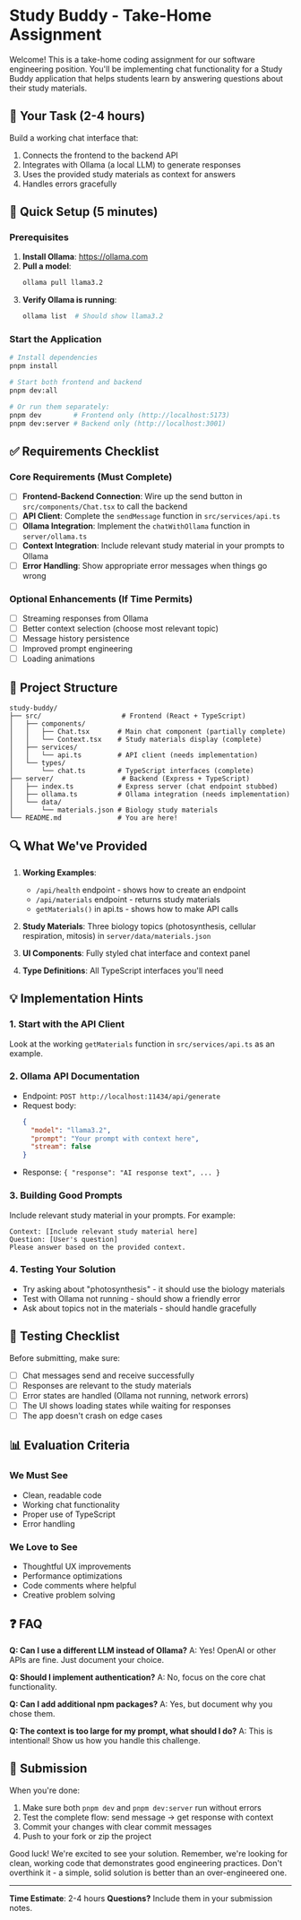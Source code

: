 # Study Buddy - Take-Home Assignment

Welcome! This is a take-home coding assignment for our software engineering position. You'll be implementing chat functionality for a Study Buddy application that helps students learn by answering questions about their study materials.

## 🎯 Your Task (2-4 hours)

Build a working chat interface that:
1. Connects the frontend to the backend API
2. Integrates with Ollama (a local LLM) to generate responses
3. Uses the provided study materials as context for answers
4. Handles errors gracefully

## 🚀 Quick Setup (5 minutes)

### Prerequisites
1. **Install Ollama**: https://ollama.com
2. **Pull a model**: 
   ```bash
   ollama pull llama3.2
   ```
3. **Verify Ollama is running**:
   ```bash
   ollama list  # Should show llama3.2
   ```

### Start the Application
```bash
# Install dependencies
pnpm install

# Start both frontend and backend
pnpm dev:all

# Or run them separately:
pnpm dev        # Frontend only (http://localhost:5173)
pnpm dev:server # Backend only (http://localhost:3001)
```

## ✅ Requirements Checklist

### Core Requirements (Must Complete)
- [ ] **Frontend-Backend Connection**: Wire up the send button in `src/components/Chat.tsx` to call the backend
- [ ] **API Client**: Complete the `sendMessage` function in `src/services/api.ts`
- [ ] **Ollama Integration**: Implement the `chatWithOllama` function in `server/ollama.ts`
- [ ] **Context Integration**: Include relevant study material in your prompts to Ollama
- [ ] **Error Handling**: Show appropriate error messages when things go wrong

### Optional Enhancements (If Time Permits)
- [ ] Streaming responses from Ollama
- [ ] Better context selection (choose most relevant topic)
- [ ] Message history persistence
- [ ] Improved prompt engineering
- [ ] Loading animations

## 📁 Project Structure

```
study-buddy/
├── src/                    # Frontend (React + TypeScript)
│   ├── components/
│   │   ├── Chat.tsx       # Main chat component (partially complete)
│   │   └── Context.tsx    # Study materials display (complete)
│   ├── services/
│   │   └── api.ts         # API client (needs implementation)
│   └── types/
│       └── chat.ts        # TypeScript interfaces (complete)
├── server/                 # Backend (Express + TypeScript)
│   ├── index.ts           # Express server (chat endpoint stubbed)
│   ├── ollama.ts          # Ollama integration (needs implementation)
│   └── data/
│       └── materials.json # Biology study materials
└── README.md              # You are here!
```

## 🔍 What We've Provided

1. **Working Examples**:
   - `/api/health` endpoint - shows how to create an endpoint
   - `/api/materials` endpoint - returns study materials
   - `getMaterials()` in api.ts - shows how to make API calls

2. **Study Materials**: Three biology topics (photosynthesis, cellular respiration, mitosis) in `server/data/materials.json`

3. **UI Components**: Fully styled chat interface and context panel

4. **Type Definitions**: All TypeScript interfaces you'll need

## 💡 Implementation Hints

### 1. Start with the API Client
Look at the working `getMaterials` function in `src/services/api.ts` as an example.

### 2. Ollama API Documentation
- Endpoint: `POST http://localhost:11434/api/generate`
- Request body:
  ```json
  {
    "model": "llama3.2",
    "prompt": "Your prompt with context here",
    "stream": false
  }
  ```
- Response: `{ "response": "AI response text", ... }`

### 3. Building Good Prompts
Include relevant study material in your prompts. For example:
```
Context: [Include relevant study material here]
Question: [User's question]
Please answer based on the provided context.
```

### 4. Testing Your Solution
- Try asking about "photosynthesis" - it should use the biology materials
- Test with Ollama not running - should show a friendly error
- Ask about topics not in the materials - should handle gracefully

## 🧪 Testing Checklist

Before submitting, make sure:
- [ ] Chat messages send and receive successfully
- [ ] Responses are relevant to the study materials
- [ ] Error states are handled (Ollama not running, network errors)
- [ ] The UI shows loading states while waiting for responses
- [ ] The app doesn't crash on edge cases

## 📊 Evaluation Criteria

### We Must See
- Clean, readable code
- Working chat functionality
- Proper use of TypeScript
- Error handling

### We Love to See
- Thoughtful UX improvements
- Performance optimizations
- Code comments where helpful
- Creative problem solving

## ❓ FAQ

**Q: Can I use a different LLM instead of Ollama?**
A: Yes! OpenAI or other APIs are fine. Just document your choice.

**Q: Should I implement authentication?**
A: No, focus on the core chat functionality.

**Q: Can I add additional npm packages?**
A: Yes, but document why you chose them.

**Q: The context is too large for my prompt, what should I do?**
A: This is intentional! Show us how you handle this challenge.

## 🎉 Submission

When you're done:
1. Make sure both `pnpm dev` and `pnpm dev:server` run without errors
2. Test the complete flow: send message → get response with context
3. Commit your changes with clear commit messages
4. Push to your fork or zip the project

Good luck! We're excited to see your solution. Remember, we're looking for clean, working code that demonstrates good engineering practices. Don't overthink it - a simple, solid solution is better than an over-engineered one.

---

**Time Estimate**: 2-4 hours
**Questions?** Include them in your submission notes.